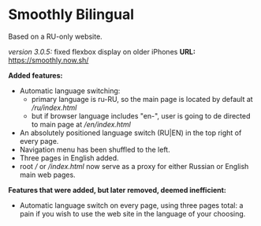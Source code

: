 # Smoothly Bilingual

Based on a RU-only website.

*version 3.0.5:* fixed flexbox display on older iPhones
**URL:** https://smoothly.now.sh/

**Added features:**
* Automatic language switching:
  * primary language is ru-RU, so the main page is located by default at */ru/index.html*
  * but if browser language includes "en-", user is going to de directed to main page at */en/index.html*
* An absolutely positioned language switch (RU|EN) in the top right of every page.
* Navigation menu has been shuffled to the left.
* Three pages in English added.
* root */* or */index.html* now serve as a proxy for either Russian or English main web pages.

**Features that were added, but later removed, deemed inefficient:**
* Automatic language switch on every page, using three pages total: a pain if you wish to use the web site in the language of your choosing. 
